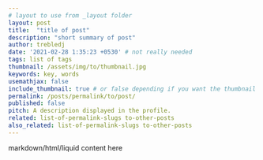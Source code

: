 ```yaml
---
# layout to use from _layout folder
layout: post 
title:  "title of post"
description: "short summary of post"
author: trebledj
date: '2021-02-28 1:35:23 +0530' # not really needed
tags: list of tags
thumbnail: /assets/img/to/thumbnail.jpg
keywords: key, words
usemathjax: false
include_thumbnail: true # or false depending if you want the thumbnail to show on the post's page
permalink: /posts/permalink/to/post/
published: false
pitch: A description displayed in the profile.
related: list-of-permalink-slugs to-other-posts
also_related: list-of-permalink-slugs to-other-posts
---
```


markdown/html/liquid content here